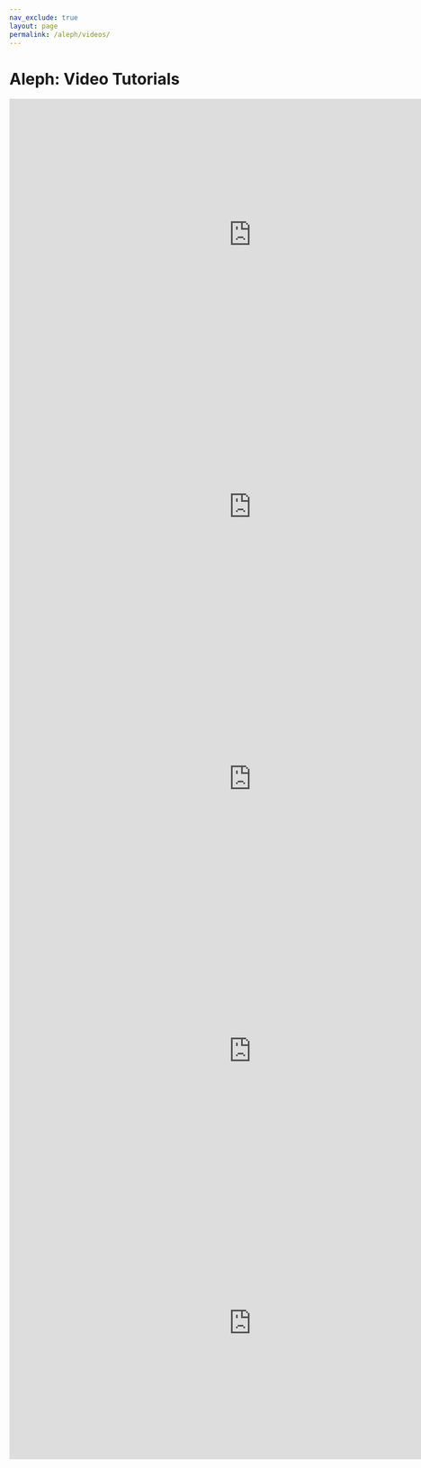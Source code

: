 ```yaml
---
nav_exclude: true
layout: page
permalink: /aleph/videos/
---
```


# Aleph: Video Tutorials

<div class="vid">
<iframe src="https://player.vimeo.com/video/91666929?color=ffffff&title=0&byline=0&portrait=0" width="860" height="484" frameborder="0" webkitallowfullscreen mozallowfullscreen allowfullscreen></iframe></div>

<div class="vid">
<iframe src="https://player.vimeo.com/video/91696139?color=ffffff&title=0&byline=0&portrait=0" width="860" height="484" frameborder="0" webkitallowfullscreen mozallowfullscreen allowfullscreen></iframe></div>

<div class="vid">
<iframe src="https://player.vimeo.com/video/91764942?color=ffffff&title=0&byline=0&portrait=0" width="860" height="484" frameborder="0" webkitallowfullscreen mozallowfullscreen allowfullscreen></iframe></div>

<div class="vid">
<iframe src="https://player.vimeo.com/video/91784447?color=ffffff&title=0&byline=0&portrait=0" width="860" height="484" frameborder="0" webkitallowfullscreen mozallowfullscreen allowfullscreen></iframe></div>

<div class="vid">
<iframe src="https://player.vimeo.com/video/97864348?color=ffffff&title=0&byline=0&portrait=0" width="860" height="484" frameborder="0" webkitallowfullscreen mozallowfullscreen allowfullscreen></iframe></div>
